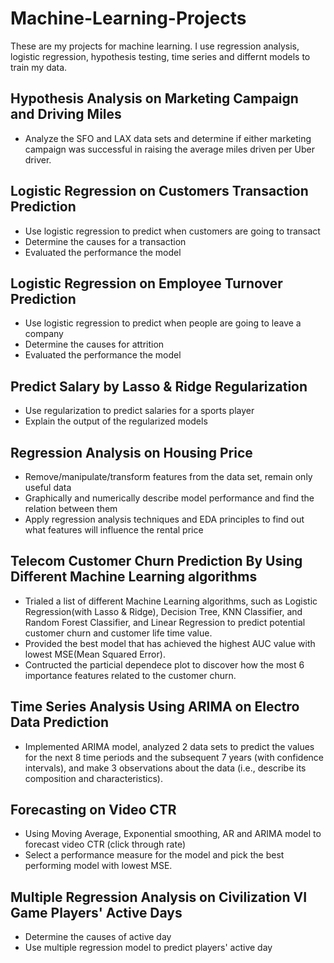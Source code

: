# Machine-Learning-Projects

These are my projects for machine learning. 
I use regression analysis, logistic regression, hypothesis testing, time series and differnt models to train my data.

## Hypothesis Analysis on Marketing Campaign and Driving Miles

- Analyze the SFO and LAX data sets and determine if either marketing campaign was successful in raising the average miles driven per Uber driver.

## Logistic Regression on Customers Transaction Prediction

- Use logistic regression to predict when customers are going to transact
- Determine the causes for a transaction
- Evaluated the performance the model

## Logistic Regression on Employee Turnover Prediction

- Use logistic regression to predict when people are going to leave a company
- Determine the causes for attrition
- Evaluated the performance the model

## Predict Salary by Lasso & Ridge Regularization

- Use regularization to predict salaries for a sports player
- Explain the output of the regularized models

## Regression Analysis on Housing Price

- Remove/manipulate/transform features from the data set, remain only useful data
- Graphically and numerically describe model performance and find the relation between them
- Apply regression analysis techniques and EDA principles to find out what features will influence the rental price

## Telecom Customer Churn Prediction By Using Different Machine Learning algorithms

- Trialed a list of different Machine Learning algorithms, such as Logistic Regression(with Lasso & Ridge), Decision Tree, KNN Classifier, and Random Forest Classifier, and Linear Regression to predict potential customer churn and customer life time value.
- Provided the best model that has achieved the highest AUC value with lowest MSE(Mean Squared Error).
- Contructed the particial dependece plot to discover how the most 6 importance features related to the customer churn.

## Time Series Analysis Using ARIMA on Electro Data Prediction

- Implemented ARIMA model, analyzed 2 data sets to predict the values for the next 8 time periods and the subsequent 7 years (with confidence intervals), and make 3 observations about the data (i.e., describe its composition and characteristics).

## Forecasting on Video CTR

- Using Moving Average, Exponential smoothing, AR and ARIMA model to forecast video CTR (click through rate)
- Select a performance measure for the model and pick the best performing model with lowest MSE.

## Multiple Regression Analysis on Civilization VI Game Players' Active Days

- Determine the causes of active day
- Use multiple regression model to predict players' active day
